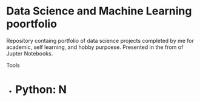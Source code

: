 # Data Science and Machine Learning poortfolio
Repository containg portfolio of data science projects completed by me for academic, self learning, and hobby purpoese.
Presented in the from of Jupter Notebooks.

Tools

*  # Python: N
